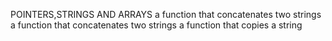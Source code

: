 POINTERS,STRINGS AND ARRAYS
 a function that concatenates two strings
 a function that concatenates two strings 
a function that copies a string
